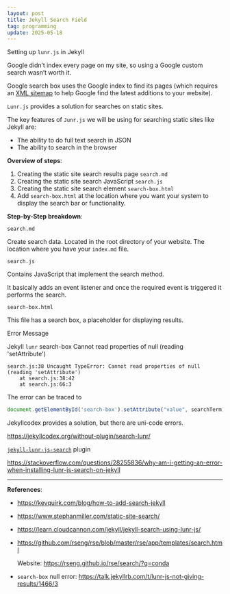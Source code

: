 ```yaml
---
layout: post
title: Jekyll Search Field
tag: programming
update: 2025-05-18
---
```


Setting up `lunr.js` in Jekyll



Google didn’t index every page on my site, so using a Google custom search wasn’t worth it. 

Google search box uses the Google index to find its pages (which requires an [XML sitemap](https://jekyllcodex.org/without-plugin/sitemap) to help Google find the latest additions to your website).

`Lunr.js` provides a solution for searches on static sites.

The key features of `Junr.js` we will be using for searching static sites like Jekyll are:

- The ability to do full text search in JSON
- The ability to search in the browser



**Overview of steps**:

1. Creating the static site search results page `search.md`
2. Creating the static site search JavaScript `search.js`
3. Creating the static site search element `search-box.html`
4. Add `search-box.html` at the location where you want your system to display the search bar or functionality.



**Step-by-Step breakdown**:

`search.md`

Create search data. Located in the root directory of your website. The location where you have your `index.md` file.



`search.js`

Contains JavaScript that implement the search method.

It basically adds an event listener and once the required event is triggered it performs the search. 



`search-box.html`

This file has a search box, a placeholder for displaying results.



Error Message

Jekyll `lunr` search-box Cannot read properties of null (reading 'setAttribute')

```
search.js:38 Uncaught TypeError: Cannot read properties of null (reading 'setAttribute')
    at search.js:38:42
    at search.js:66:3
```

The error can be traced to

```js
document.getElementById('search-box').setAttribute("value", searchTerm);
```



Jekyllcodex provides a solution, but there are uni-code errors.

<https://jekyllcodex.org/without-plugin/search-lunr/>



[`jekyll-lunr-js-search`](https://github.com/slashdotdash/jekyll-lunr-js-search) plugin

<https://stackoverflow.com/questions/28255836/why-am-i-getting-an-error-when-installing-lunr-js-search-on-jekyll>

___

**References**:

- <https://kevquirk.com/blog/how-to-add-search-jekyll>

- <https://www.stephanmiller.com/static-site-search/>

- <https://learn.cloudcannon.com/jekyll/jekyll-search-using-lunr-js/>

- <https://github.com/rseng/rse/blob/master/rse/app/templates/search.html>

  Website: <https://rseng.github.io/rse/search/?q=conda>

- `search-box` null error: <https://talk.jekyllrb.com/t/lunr-js-not-giving-results/1466/3>

  